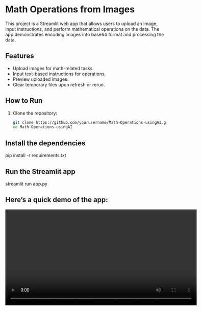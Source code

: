 # Math Operations from Images

This project is a Streamlit web app that allows users to upload an image, input instructions, and perform mathematical operations on the data. The app demonstrates encoding images into base64 format and processing the data.

## Features
- Upload images for math-related tasks.
- Input text-based instructions for operations.
- Preview uploaded images.
- Clear temporary files upon refresh or rerun.

## How to Run
1. Clone the repository:
   ```bash
   git clone https://github.com/yourusername/Math-Operations-usingAI.git
   cd Math-Operations-usingAI

## Install the dependencies

pip install -r requirements.txt

## Run the Streamlit app
streamlit run app.py

## Here’s a quick demo of the app:

<video width="600" controls>
  <source src="https://github.com/edgelearningcentre/Math-Operations-usingAI/blob/main/Screencast%20from%2004-01-25%2011%3A25%3A15%20AM%20IST.mp4" type="video/mp4">
</video>
